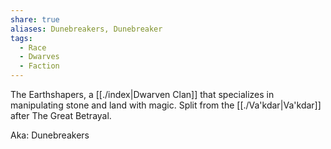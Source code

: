 ```yaml
---
share: true
aliases: Dunebreakers, Dunebreaker
tags:
  - Race
  - Dwarves
  - Faction
---
```


The Earthshapers, a [[./index|Dwarven Clan]] that specializes in manipulating stone and land with magic. Split from the [[./Va'kdar|Va'kdar]] after The Great Betrayal.

Aka: Dunebreakers
